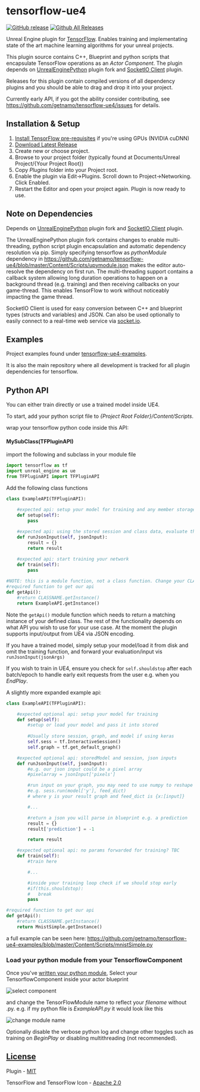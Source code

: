 # tensorflow-ue4

[![GitHub release](https://img.shields.io/github/release/getnamo/tensorflow-ue4/all.svg)](https://github.com/getnamo/tensorflow-ue4/releases)
[![Github All Releases](https://img.shields.io/github/downloads/getnamo/tensorflow-ue4/total.svg)](https://github.com/getnamo/tensorflow-ue4/releases)

Unreal Engine plugin for [TensorFlow](https://www.tensorflow.org/). Enables training and implementating state of the art machine learning algorithms for your unreal projects. 

This plugin source contains C++, Blueprint and python scripts that encapsulate TensorFlow operations as an _Actor Component_. The plugin depends on [UnrealEnginePython](https://github.com/getnamo/UnrealEnginePython) plugin fork and [SocketIO Client](https://github.com/getnamo/socketio-client-ue4) plugin.

Releases for this plugin contain compiled versions of all dependency plugins and you should be able to drag and drop it into your project.

Currently early API, if you got the ability consider contributing, see https://github.com/getnamo/tensorflow-ue4/issues for details. 

## Installation & Setup

 1.	[Install TensorFlow pre-requisites](https://www.tensorflow.org/install/install_windows) if you're using GPUs (NVIDIA cuDNN)
 2.	[Download Latest Release](https://github.com/getnamo/tensorflow-ue4/releases)
 3.	Create new or choose project.
 4.	Browse to your project folder (typically found at Documents/Unreal Project/{Your Project Root})
 5.	Copy *Plugins* folder into your Project root.
 6.	Enable the plugin via Edit->Plugins. Scroll down to Project->Networking. Click Enabled.
 7.	Restart the Editor and open your project again. Plugin is now ready to use.

## Note on Dependencies
Depends on [UnrealEnginePython](https://github.com/getnamo/UnrealEnginePython) plugin fork and [SocketIO Client](https://github.com/getnamo/socketio-client-ue4) plugin.

The UnrealEnginePython plugin fork contains changes to enable multi-threading, python script plugin encapsulation and automatic dependency resolution via pip. Simply specifying tensorflow as _pythonModule_ dependency in https://github.com/getnamo/tensorflow-ue4/blob/master/Content/Scripts/upymodule.json makes the editor auto-resolve the dependency on first run. The multi-threading support contains a callback system allowing long duration operations to happen on a background thread (e.g. training) and then receiving callbacks on your game-thread. This enables TensorFlow to work without noticeably impacting the game thread.

SocketIO Client is used for easy conversion between C++ and blueprint types (structs and variables) and JSON. Can also be used optionally to easily connect to a real-time web service via [socket.io](https://socket.io/).

## Examples
Project examples found under [tensorflow-ue4-examples](https://github.com/getnamo/tensorflow-ue4-examples). 

It is also the main repository where all development is tracked for all plugin dependencies for tensorflow.

## Python API

You can either train directly or use a trained model inside UE4.

To start, add your python script file to _{Project Root Folder}/Content/Scripts_.

wrap your tensorflow python code inside this API:


#### MySubClass(TFPluginAPI)

import the following and subclass in your module file

```python
import tensorflow as tf
import unreal_engine as ue
from TFPluginAPI import TFPluginAPI
```

Add the following class functions

```python
class ExampleAPI(TFPluginAPI):

	#expected api: setup your model for training and any member storage info
	def setup(self):
		pass
		
	#expected api: using the stored session and class data, evaluate the json inputs
	def runJsonInput(self, jsonInput):
		result = {}
		return result

	#expected api: start training your network
	def train(self):
		pass
    
#NOTE: this is a module function, not a class function. Change your CLASSNAME to reflect your class
#required function to get our api
def getApi():
	#return CLASSNAME.getInstance()
	return ExampleAPI.getInstance()
```

Note the ```getApi()``` module function which needs to return a matching instance of your defined class. The rest of the functionality depends on what API you wish to use for your use case. At the moment the plugin supports input/output from UE4 via JSON encoding.

If you have a trained model, simply setup your model/load it from disk and omit the training function, and forward your evaluation/input vis ```runJsonInput(jsonArgs)```

If you wish to train in UE4, ensure you check for ```self.shouldstop``` after each batch/epoch to handle early exit requests from the user e.g. when you _EndPlay_.

A slightly more expanded example api:

```python
class ExampleAPI(TFPluginAPI):

	#expected optional api: setup your model for training
	def setup(self):
		#setup or load your model and pass it into stored
		
		#Usually store session, graph, and model if using keras
		self.sess = tf.InteractiveSession()
		self.graph = tf.get_default_graph()

	#expected optional api: storedModel and session, json inputs
	def runJsonInput(self, jsonInput):
		#e.g. our json input could be a pixel array
		#pixelarray = jsonInput['pixels']

		#run input on your graph, you may need to use numpy to reshape the input to fit your model format
		#e.g. sess.run(model['y'], feed_dict)
		# where y is your result graph and feed_dict is {x:[input]}

		#...

		#return a json you will parse in blueprint e.g. a prediction
		result = {}
		result['prediction'] = -1

		return result

	#expected optional api: no params forwarded for training? TBC
	def train(self):
		#train here

		#...

		#inside your training loop check if we should stop early
		#if(this.shouldstop):
		#	break
		pass

#required function to get our api
def getApi():
	#return CLASSNAME.getInstance()
	return MnistSimple.getInstance()

```

a full example can be seen here: https://github.com/getnamo/tensorflow-ue4-examples/blob/master/Content/Scripts/mnistSimple.py

### Load your python module from your TensorflowComponent
Once you've [written your python module](https://github.com/getnamo/tensorflow-ue4#mysubclasstfpluginapi), Select your TensorflowComponent inside your actor blueprint

![select component](http://i.imgur.com/f9Syql1.png)

and change the TensorFlowModule name to reflect your _filename_ without .py. e.g. if my python file is _ExampleAPI.py_ it would look like this

![change module name](http://i.imgur.com/mpzymgd.png)

Optionally disable the verbose python log and change other toggles such as training on _BeginPlay_ or disabling multithreading (not recommended).

## [License](https://github.com/getnamo/tensorflow-ue4/blob/master/LICENSE)
Plugin - [MIT](https://opensource.org/licenses/MIT)

TensorFlow and TensorFlow Icon - [Apache 2.0](http://www.apache.org/licenses/LICENSE-2.0)




